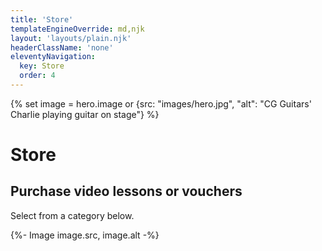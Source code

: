 ```yaml
---
title: 'Store'
templateEngineOverride: md,njk
layout: 'layouts/plain.njk'
headerClassName: 'none'
eleventyNavigation:
  key: Store
  order: 4
---
```

{% set image = hero.image or {src: "images/hero.jpg", "alt": "CG Guitars' Charlie playing guitar on stage"} %}
<h1 class="visually-hidden">Store</h1>
<div class="login-wrapper"> 

  ## Purchase video lessons or vouchers
  <div class="login-widget relative">
      <div class="login-container flex-widget-container">
          <div class="login-title-wrap">
  
  <p class="subtitle">Select from a category below.</p>
</div>
   <div data-owner-name="CG Guitar" class="tz-form-singup" id="tz-form-singup" rel="587340" data-type="300"></div>
      </div>
      {%- Image image.src, image.alt -%}
    </div>
</div>

<script type="text/javascript" src="https://app.teacherzone.com/Assets/widget/store-widget/tz-store-widget.js"></script>